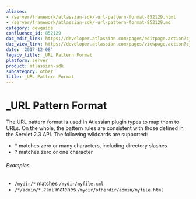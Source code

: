 ```yaml
---
aliases:
- /server/framework/atlassian-sdk/-url-pattern-format-852129.html
- /server/framework/atlassian-sdk/-url-pattern-format-852129.md
category: devguide
confluence_id: 852129
dac_edit_link: https://developer.atlassian.com/pages/editpage.action?cjm=wozere&pageId=852129
dac_view_link: https://developer.atlassian.com/pages/viewpage.action?cjm=wozere&pageId=852129
date: '2017-12-08'
legacy_title: _URL Pattern Format
platform: server
product: atlassian-sdk
subcategory: other
title: _URL Pattern Format
---
```

# \_URL Pattern Format

The URL pattern format is used in Atlassian plugin types to map them to URLs. On the whole, the pattern rules are consistent with those defined in the Servlet 2.3 API. The following wildcards are supported:

-   \* matches zero or many characters, including directory slashes
-   ? matches zero or one character

###### Examples

-   `/mydir/*` matches `/mydir/myfile.xml`
-   `/*/admin/*.??ml` matches `/mydir/otherdir/admin/myfile.html`




























